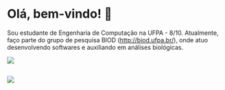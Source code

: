 # Olá, bem-vindo! 👋

Sou estudante de Engenharia de Computação na UFPA - 8/10.
Atualmente, faço parte do grupo de pesquisa BIOD (http://biod.ufpa.br/), onde atuo desenvolvendo softwares e auxiliando em análises biológicas.


<div>
<a href="https://github.com/victoriacardoso">
  <img src="https://github-readme-stats.vercel.app/api/top-langs/?username=victoriacardoso&layout=compact&langs_count=7&theme=dark""/>
  
</div>
                                                                                                                                    
  ##

<div>
  <a href="https://www.linkedin.com/in/victoria-cardoso/" target="_blank"><img src="https://img.shields.io/badge/-LinkedIn-%230077B5?style=for-the-badge&logo=linkedin&logoColor=white" target="somethingUnique"></a> 
</div>
